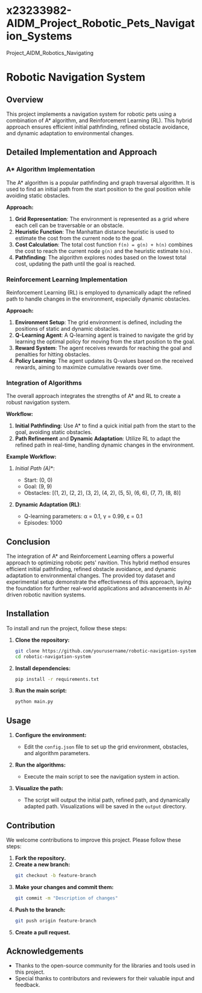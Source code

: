 # x23233982-AIDM_Project_Robotic_Pets_Navigation_Systems
Project_AIDM_Robotics_Navigating

# Robotic Navigation System

## Overview
This project implements a navigation system for robotic pets using a combination of A* algorithm, and Reinforcement Learning (RL). This hybrid approach ensures efficient initial pathfinding, refined obstacle avoidance, and dynamic adaptation to environmental changes.

## Detailed Implementation and Approach

### A* Algorithm Implementation
The A* algorithm is a popular pathfinding and graph traversal algorithm. It is used to find an initial path from the start position to the goal position while avoiding static obstacles.

**Approach:**
1. **Grid Representation**: The environment is represented as a grid where each cell can be traversable or an obstacle.
2. **Heuristic Function**: The Manhattan distance heuristic is used to estimate the cost from the current node to the goal.
3. **Cost Calculation**: The total cost function `f(n) = g(n) + h(n)` combines the cost to reach the current node `g(n)` and the heuristic estimate `h(n)`.
4. **Pathfinding**: The algorithm explores nodes based on the lowest total cost, updating the path until the goal is reached.

### Reinforcement Learning Implementation
Reinforcement Learning (RL) is employed to dynamically adapt the refined path to handle changes in the environment, especially dynamic obstacles.

**Approach:**
1. **Environment Setup**: The grid environment is defined, including the positions of static and dynamic obstacles.
2. **Q-Learning Agent**: A Q-learning agent is trained to navigate the grid by learning the optimal policy for moving from the start position to the goal.
3. **Reward System**: The agent receives rewards for reaching the goal and penalties for hitting obstacles.
4. **Policy Learning**: The agent updates its Q-values based on the received rewards, aiming to maximize cumulative rewards over time.

### Integration of Algorithms
The overall approach integrates the strengths of A* and RL to create a robust navigation system.

**Workflow:**
1. **Initial Pathfinding**: Use A* to find a quick initial path from the start to the goal, avoiding static obstacles.
2. **Path Refinement** and **Dynamic Adaptation**: Utilize RL to adapt the refined path in real-time, handling dynamic changes in the environment.

**Example Workflow:**
1. **Initial Path (A*)**:
    - Start: (0, 0)
    - Goal: (9, 9)
    - Obstacles: [(1, 2), (2, 2), (3, 2), (4, 2), (5, 5), (6, 6), (7, 7), (8, 8)]

2. **Dynamic Adaptation (RL)**:
    - Q-learning parameters: α = 0.1, γ = 0.99, ε = 0.1
    - Episodes: 1000

## Conclusion
The integration of A* and Reinforcement Learning offers a powerful approach to optimizing robotic pets' navition. This hybrid method ensures efficient initial pathfinding, refined obstacle avoidance, and dynamic adaptation to environmental changes. The provided toy dataset and experimental setup demonstrate the effectiveness of this approach, laying the foundation for further real-world applications and advancements in AI-driven robotic navition systems.

## Installation

To install and run the project, follow these steps:

1. **Clone the repository:**
    ```bash
    git clone https://github.com/yourusername/robotic-navigation-system.git
    cd robotic-navigation-system
    ```

2. **Install dependencies:**
    ```bash
    pip install -r requirements.txt
    ```

3. **Run the main script:**
    ```bash
    python main.py
    ```

## Usage

1. **Configure the environment:**
    - Edit the `config.json` file to set up the grid environment, obstacles, and algorithm parameters.

2. **Run the algorithms:**
    - Execute the main script to see the navigation system in action.

3. **Visualize the path:**
    - The script will output the initial path, refined path, and dynamically adapted path. Visualizations will be saved in the `output` directory.

## Contribution

We welcome contributions to improve this project. Please follow these steps:

1. **Fork the repository.**
2. **Create a new branch:**
    ```bash
    git checkout -b feature-branch
    ```
3. **Make your changes and commit them:**
    ```bash
    git commit -m "Description of changes"
    ```
4. **Push to the branch:**
    ```bash
    git push origin feature-branch
    ```
5. **Create a pull request.**



## Acknowledgements

- Thanks to the open-source community for the libraries and tools used in this project.
- Special thanks to contributors and reviewers for their valuable input and feedback.


